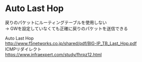 # Auto Last Hop
戻りのパケットにルーティングテーブルを使用しない  
→ GWを設定していなくても正確に戻りのパケットを送信できる  

Auto Last Hop  
http://www.f5networks.co.jp/shared/pdf/BIG-IP_TB_Last_Hop.pdf  
ICMPリダイレクト  
https://www.infraexpert.com/study/fhrpz12.html
